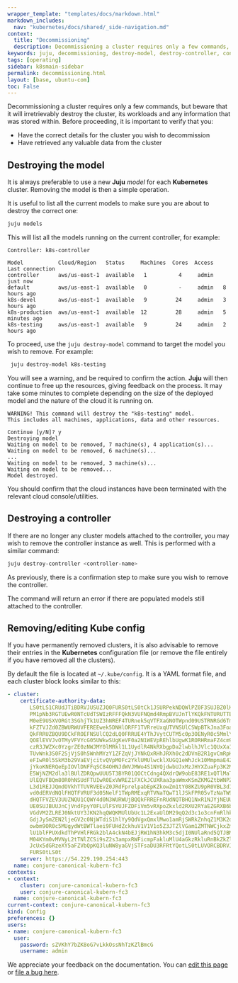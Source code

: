 ```yaml
---
wrapper_template: "templates/docs/markdown.html"
markdown_includes:
  nav: "kubernetes/docs/shared/_side-navigation.md"
context:
  title: "Decommissioning"
  description: Decommissioning a cluster requires only a few commands, but beware that it will irretrievably destroy the cluster.
keywords: juju, decommissioning, destroy-model, destroy-controller, config
tags: [operating]
sidebar: k8smain-sidebar
permalink: decommissioning.html
layout: [base, ubuntu-com]
toc: False
---
```


Decommissioning a cluster requires only a few commands, but beware that it will irretrievably destroy the cluster, its workloads and any information that was stored within. Before proceeding, it is important to verify that you:

- Have the correct details for the cluster you wish to decommission
- Have retrieved any valuable data from the cluster

## Destroying the model

It is always preferable to use a new **Juju** _model_ for each **Kubernetes** cluster. Removing the model is then a simple operation.

It is useful to list all the current models to make sure you are about to destroy the correct one:

```bash
juju models
```

This will list all the models running on the current controller, for example:

```no-highlight
Controller: k8s-controller

Model           Cloud/Region   Status     Machines  Cores  Access  Last connection
controller      aws/us-east-1  available   1          4     admin   just now
default         aws/us-east-1  available   0          -     admin   8 hours ago
k8s-devel       aws/us-east-1  available   9         24     admin   3 hours ago
k8s-production  aws/us-east-1  available  12         28     admin   5 minutes ago
k8s-testing     aws/us-east-1  available   9         24     admin   2 hours ago
```

To proceed, use the `juju destroy-model` command to target the model you wish to remove. For example:

```bash
 juju destroy-model k8s-testing
```

You will see a warning, and be required to confirm the action. **Juju** will then continue to free up the resources, giving feedback on the process. It may take some minutes to complete depending on the size of the deployed model and the nature of the cloud it is running on.

```
WARNING! This command will destroy the "k8s-testing" model.
This includes all machines, applications, data and other resources.

Continue [y/N]? y
Destroying model
Waiting on model to be removed, 7 machine(s), 4 application(s)...
Waiting on model to be removed, 6 machine(s)...
...
Waiting on model to be removed, 3 machine(s)...
Waiting on model to be removed...
Model destroyed.
```

You should confirm that the cloud instances have been terminated with the relevant cloud console/utilities.

## Destroying a controller

If there are no longer any cluster models attached to the controller, you may wish to remove the controller instance as well. This is performed with a similar command:

```bash
juju destroy-controller <controller-name>
```

As previously, there is a confirmation step to make sure you wish to remove the controller.

The command will return an error if there are populated models still attached to the controller.

## Removing/editing Kube config

If you have permanently removed clusters, it is also advisable to remove their entries in the **Kubernetes** configuration file (or remove the file entirely if you have removed all the clusters).

By default the file is located at `~/.kube/config`. It is a YAML format file, and each cluster block looks similar to this:

```yaml
- cluster:
    certificate-authority-data:
       LS0tLS1CRUdJTiBDRVJUSUZJQ0FURS0tLS0tCk1JSURPekNDQWlPZ0F3SUJBZ0lKQU9HTm9
       PM1pNb3RGTUEwR0NTcUdTSWIzRFFFQkN3VUFNQmd4RmpBVUJnTlYKQkFNTURUTTBMakkwTk
       M0eE9USXVORGt3SGhjTk1UZ3hNREF4TURnek5qVTFXaGNOTWpnd09USTRNRGd6TmpVMQpXa
       kFZTVJZd0ZBWURWUVFEREEwek5DNHlORFF1TVRreUxqUTVNSUlCSWpBTkJna3Foa2lHOXcw
       QkFRRUZBQU9DCkFROEFNSUlCQ2dLQ0FRRUE4YThJVytCUTM5c0p3OENyR0c5MmlYSUlWczN
       QOElEVVJvOTMyVFVYcG05UWkwSUgKeVF0a2N1WEVpREhlbUgwK1RORHRmaFZ4cm9BRjQrVE
       czR3JWZXc0YzgrZE0zNWJMY0lMRkl1L1UydlR4NkRXbgpDa2lwblhJVlc1QUxXa1hqRUh3N
       TUvWnk3S0F2SjVjS0h5WnhMYzY1ZFZqVjJYNkQxRHhJRXh0c2dDVnB2R1gvCmRpK1ppZlJX
       eFIwR0l5SkM3b29VaEVjcitvQVpMOFc2YklUMUlwcklXUGQ1eWhJck10MmpmaE42NWVkV1h
       jYkoKNERQeEpIOVlDNFFqSC84OHNJdWVJMWo4S1NYQjdwbUJxMzJHYXZuaFp3K2M5bG1KSl
       E5WjNZM2dla3lBUlZDRQpwUUU5T3BYR01QOCtCdng4QXdrQW9obE83RE1xQTlMaTl3QXExU
       UlEQVFBQm80R0hNSUdFTUIwR0ExVWREZ1FXCkJCUXRaa3paWmxKSmZKMGZtbWNPZU9pR0VB
       L3d1REJJQmdOVkhTTUVRVEEvZ0JRdFprelpabEpKZkowZm1tY08KZU9pR0VBL3d1S0VjcEJ
       vd0dERVdNQlFHQTFVRUF3d05NelF1TWpRMExqRTVNaTQwT1lJSkFPR05vTzNaTW90RgpNQX
       dHQTFVZEV3UUZNQU1CQWY4d0N3WURWUjBQQkFRREFnRUdNQTBHQ1NxR1NJYjNEUUVCQ3dVQ
       UE0SUJBUUJnCjVndFpyY0FLUlFSYUJFZDFiVm5vRXpoZkxld2RXU2RYaEZGRXB6bjlzdG05
       VGdVM2ZLREJ0NktUY3JKN2hqQWQKMUlUbUc1L2ExaUlDM29qQ2d3c1o3cnFmRlhkRGQzcVZ
       GdjJySmZEN2ljeGV2c0NjWTdiS1hlYy9QdVgxQmxlMwo1amRjSWRkZnhqZ1M3K2dibCtQcG
       owbm9OR0c5MUgydWtBWTlaei9FUHdZckhuV1V1V1o5Z3JTZlVGam1ZMTNWCjkxZmF0S2R2d
       lU1blFPUXdkdThPVHlFRGk2blA4ckN4bEJjRW1hN3hkM3c5djI0NUlaRnd5QTJBMlR6emFJ
       M04KYm0vMVNyL2tTNlZCSi9sZ2s3ampxRWFicmpFakluMlU4aGkzRkluRnBkZkZlUXhBaW5
       JcUx5dGRzeXY5aFZVbQpKQ3luNW8yaGVjSTFsaDU3RFRtYQotLS0tLUVORCBDRVJUSUZJQ0
       FURS0tLS0t
    server: https://54.229.190.254:443
  name: conjure-canonical-kubern-fc3
contexts:
- context:
    cluster: conjure-canonical-kubern-fc3
    user: conjure-canonical-kubern-fc3
  name: conjure-canonical-kubern-fc3
current-context: conjure-canonical-kubern-fc3
kind: Config
preferences: {}
users:
- name: conjure-canonical-kubern-fc3
  user:
    password: sZVKhY7bZK8oG7vLkkOssNhTzKZlBmcG
    username: admin
```

<!-- FEEDBACK -->
<div class="p-notification--information">
  <p class="p-notification__response">
    We appreciate your feedback on the documentation. You can 
    <a href="https://github.com/charmed-kubernetes/kubernetes-docs/edit/master/pages/k8s/decommissioning.md" class="p-notification__action">edit this page</a> 
    or 
    <a href="https://github.com/charmed-kubernetes/kubernetes-docs/issues/new" class="p-notification__action">file a bug here</a>.
  </p>
</div>

